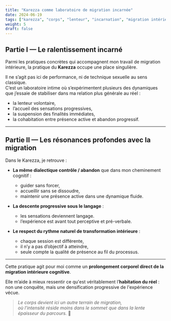 ```yaml
---
title: "Karezza comme laboratoire de migration incarnée"
date: 2024-06-19
tags: ["karezza", "corps", "lenteur", "incarnation", "migration intérieure"]
weight: 5
draft: false
---
```


## Partie I — Le ralentissement incarné

Parmi les pratiques concrètes qui accompagnent mon travail de migration intérieure, la pratique du **Karezza** occupe une place singulière.

Il ne s’agit pas ici de performance, ni de technique sexuelle au sens classique.  
C’est un laboratoire intime où s’expérimentent plusieurs des dynamiques que j’essaie de stabiliser dans ma relation plus générale au réel :

- la lenteur volontaire,
- l’accueil des sensations progressives,
- la suspension des finalités immédiates,
- la cohabitation entre présence active et abandon progressif.

---

## Partie II — Les résonances profondes avec la migration

Dans le Karezza, je retrouve :

- **La même dialectique contrôle / abandon** que dans mon cheminement cognitif :
   - guider sans forcer,
   - accueillir sans se dissoudre,
   - maintenir une présence active dans une dynamique fluide.

- **La descente progressive sous le langage** :  
   - les sensations deviennent langage.
   - l’expérience est avant tout perceptive et pré-verbale.

- **Le respect du rythme naturel de transformation intérieure** :  
   - chaque session est différente,
   - il n’y a pas d’objectif à atteindre,
   - seule compte la qualité de présence au fil du processus.

---

Cette pratique agit pour moi comme un **prolongement corporel direct de la migration intérieure cognitive**.

Elle m’aide à mieux ressentir ce qu'est véritablement l’**habitation du réel** :  
non une conquête, mais une densification progressive de l'expérience vécue.

> *Le corps devient ici un autre terrain de migration,  
où l'intensité réside moins dans le sommet que dans la lente épaisseur du parcours.* 🪷